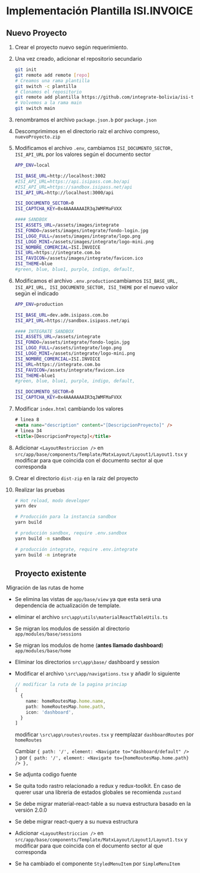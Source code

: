 # Implementación Plantilla ISI.INVOICE

## Nuevo Proyecto

1. Crear el proyecto nuevo según requerimiento.

2. Una vez creado, adicionar el repositorio secundario

   ```bash
   git init
   git remote add remote [repo]
   # Creamos una rama plantilla
   git switch -c plantilla
   # Clonamos el repositorio
   git remote add plantilla https://github.com/integrate-bolivia/isi-template.git
   # Volvemos a la rama main
   git switch main
   ```

3. renombramos el archivo `package.json.b` por `package.json`

4. Descomprimimos en el directorio raíz el archivo compreso, `nuevoProyecto.zip`

5. Modificamos el archivo `.env`, cambiamos `ISI_DOCUMENTO_SECTOR, ISI_API_URL` por los valores según el documento sector

   ```bash
   APP_ENV=local
   
   ISI_BASE_URL=http://localhost:3002
   #ISI_API_URL=https://api.isipass.com.bo/api
   #ISI_API_URL=https://sandbox.isipass.net/api
   ISI_API_URL=http://localhost:3000/api
   
   ISI_DOCUMENTO_SECTOR=0
   ISI_CAPTCHA_KEY=0x4AAAAAAAIR3qJWMFMaFVXX
   
   #### SANDBOX
   ISI_ASSETS_URL=/assets/images/integrate
   ISI_FONDO=/assets/images/integrate/fondo-login.jpg
   ISI_LOGO_FULL=/assets/images/integrate/logo.png
   ISI_LOGO_MINI=/assets/images/integrate/logo-mini.png
   ISI_NOMBRE_COMERCIAL=ISI.INVOICE
   ISI_URL=https://integrate.com.bo
   ISI_FAVICON=/assets/images/integrate/favicon.ico
   ISI_THEME=blue
   #green, blue, blue1, purple, indigo, default,
   
   ```

6. Modificamos el archivo `.env.production`cambiamos `ISI_BASE_URL, ISI_API_URL, ISI_DOCUMENTO_SECTOR, ISI_THEME` por el nuevo valor según el indicado

   ```bash
   APP_ENV=production
   
   ISI_BASE_URL=dev.adm.isipass.com.bo
   ISI_API_URL=https://sandbox.isipass.net/api
   
   #### INTEGRATE SANDBOX
   ISI_ASSETS_URL=/assets/integrate
   ISI_FONDO=/assets/integrate/fondo-login.jpg
   ISI_LOGO_FULL=/assets/integrate/logo.png
   ISI_LOGO_MINI=/assets/integrate/logo-mini.png
   ISI_NOMBRE_COMERCIAL=ISI.INVOICE
   ISI_URL=https://integrate.com.bo
   ISI_FAVICON=/assets/integrate/favicon.ico
   ISI_THEME=blue1
   #green, blue, blue1, purple, indigo, default,
   
   ISI_DOCUMENTO_SECTOR=0
   ISI_CAPTCHA_KEY=0x4AAAAAAAIR3qJWMFMaFVXX
   
   ```

7. Modificar `index.html` cambiando los valores
   ```html
   # linea 8
   <meta name="description" content="[DescripcionProyecto]" />
   # linea 34
   <title>[DescripcionProyectp]</title>
   ```

8. Adicionar `<LayoutRestriccion />` en `src/app/base/components/Template/MatxLayout/Layout1/Layout1.tsx` y modificar para que coincida con el documento sector al que corresponda

9. Crear el directorio `dist-zip` en la raiz del proyecto

10. Realizar las pruebas
    ```bash
    # Hot reload, modo developer
    yarn dev
    
    # Producción para la instancia sandbox
    yarn build
    
    # producción sandbox, require .env.sandbox
    yarn build -m sandbox 
    
    # producción integrate, require .env.integrate
    yarn build -m integrate
    
    ```







    ## Proyecto existente

Migración de las rutas de home

- Se elimina las vistas de `app/base/view` ya que esta será una dependencia de actualización de template.

- eliminar el archivo `src\app\utils\materialReactTableUtils.ts`

- Se migran los modulos de sessión al directorio `app/modules/base/sessions`

- Se migran los modulos de home (**antes llamado dashboard**) `app/modules/base/home`

- Eliminar los directorios `src\app\base/` dashboard y session

- Modificar el archivo `\src\app/navigations.tsx` y añadir lo siguiente

  ```typescript
  // modificar la ruta de la pagina princiap
  [
    {
      name: homeRoutesMap.home.name,
      path: homeRoutesMap.home.path,
      icon: 'dashboard',
    }
  ]
  ```

  modificar `\src\app\routes\routes.tsx` y reemplazar `dashboardRoutes` por `homeRoutes`

  Cambiar `{ path: '/', element: <Navigate to="dashboard/default" /> }` por `{ path: '/', element: <Navigate to={homeRoutesMap.home.path} /> },`





- Se adjunta codigo fuente

- Se quita todo rastro relacionado a redux y redux-toolkit. En caso de querer usar una libreria de estados globales se recomienda `zustand`

- Se debe migrar material-react-table a su nueva estructura basado en la versión 2.0.0

- Se debe migrar react-query a su nueva estructura

- Adicionar `<LayoutRestriccion />` en `src/app/base/components/Template/MatxLayout/Layout1/Layout1.tsx` y modificar para que coincida con el documento sector al que corresponda

- Se ha cambiado el componente `StyledMenuItem` por `SimpleMenuItem`



